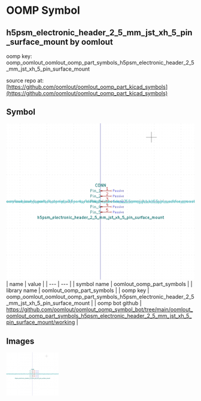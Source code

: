 # OOMP Symbol  
## h5psm_electronic_header_2_5_mm_jst_xh_5_pin_surface_mount  by oomlout  
  
oomp key: oomp_oomlout_oomlout_oomp_part_symbols_h5psm_electronic_header_2_5_mm_jst_xh_5_pin_surface_mount  
  
source repo at: [https://github.com/oomlout/oomlout_oomp_part_kicad_symbols](https://github.com/oomlout/oomlout_oomp_part_kicad_symbols)  
## Symbol  
  
[![working.png](working_600.png)](working.png)  
| name | value | 
| --- | --- | 
| symbol name | oomlout_oomp_part_symbols | 
| library name | oomlout_oomp_part_symbols | 
| oomp key | oomp_oomlout_oomlout_oomp_part_symbols_h5psm_electronic_header_2_5_mm_jst_xh_5_pin_surface_mount | 
| oomp bot github | https://github.com/oomlout/oomlout_oomp_symbol_bot/tree/main/oomlout_oomlout_oomp_part_symbols_h5psm_electronic_header_2_5_mm_jst_xh_5_pin_surface_mount/working | 
## Images  
  
[![working.png](working_140.png)](working.png)  
